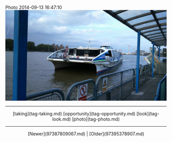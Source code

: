 <!--
title: Photo 2014-09-13 16
date: 2020-06-28T14:38:48.474Z
tags: taking, opportunity, look, photo
-->

Photo 2014-09-13 16:47:10
![](97393734752-0.jpg)

<!--BOTTOM-POST-NAVIGATION-->
---

<center>[taking](tag-taking.md) [opportunity](tag-opportunity.md) [look](tag-look.md) [photo](tag-photo.md)</center>

---

<center>[Newer](97387809067.md) | [Older](97395378907.md)</center>